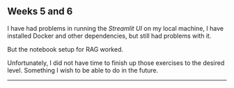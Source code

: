 
## Weeks 5 and 6

I have had problems in running the *Streamlit UI* on my local machine, I have installed Docker and other dependencies, but still had problems with it.

But the notebook setup for RAG worked.

Unfortunately, I did not have time to finish up those exercises to the desired level. Something I wish to be able to do in the future.

---